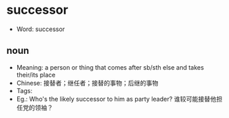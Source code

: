 # successor

- Word: successor

## noun

- Meaning: a person or thing that comes after sb/sth else and takes their/its place
- Chinese: 接替者；继任者；接替的事物；后继的事物
- Tags: 
- Eg.: Who's the likely successor to him as party leader? 谁较可能接替他担任党的领袖？

